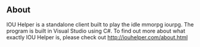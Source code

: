## About
IOU Helper is a standalone client built to play the idle mmorpg iourpg.
The program is built in Visual Studio using C#.
To find out more about what exactly IOU Helper is, please check out http://iouhelper.com/about.html